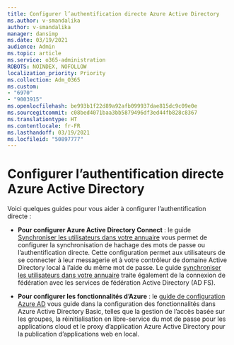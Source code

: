 ```yaml
---
title: Configurer l’authentification directe Azure Active Directory
ms.author: v-smandalika
author: v-smandalika
manager: dansimp
ms.date: 03/19/2021
audience: Admin
ms.topic: article
ms.service: o365-administration
ROBOTS: NOINDEX, NOFOLLOW
localization_priority: Priority
ms.collection: Adm_O365
ms.custom:
- "6970"
- "9003915"
ms.openlocfilehash: be993b1f22d89a92afb099937dae815dc9c09e0e
ms.sourcegitcommit: c08bed4071baa3bb5879496df3ed44fb828c8367
ms.translationtype: HT
ms.contentlocale: fr-FR
ms.lasthandoff: 03/19/2021
ms.locfileid: "50897777"
---
```

# <a name="configure-azure-active-directory-pass-through-authentication"></a>Configurer l’authentification directe Azure Active Directory

Voici quelques guides pour vous aider à configurer l’authentification directe :

- **Pour configurer Azure Active Directory Connect** : le guide [Synchroniser les utilisateurs dans votre annuaire](https://admin.microsoft.com/AdminPortal/Home) vous permet de configurer la synchronisation de hachage des mots de passe ou l’authentification directe. Cette configuration permet aux utilisateurs de se connecter à leur messagerie et à votre contrôleur de domaine Active Directory local à l’aide du même mot de passe.  Le guide [synchroniser les utilisateurs dans votre annuaire](https://admin.microsoft.com/AdminPortal/Home) traite également de la connexion de fédération avec les services de fédération Active Directory (AD FS).

- **Pour configurer les fonctionnalités d’Azure** : le [guide de configuration Azure AD](https://admin.microsoft.com/adminportal/home#/modernonboarding/azureadsetup) vous guide dans la configuration des fonctionnalités dans Azure Active Directory Basic, telles que la gestion de l’accès basée sur les groupes, la réinitialisation en libre-service du mot de passe pour les applications cloud et le proxy d’application Azure Active Directory pour la publication d’applications web en local.


